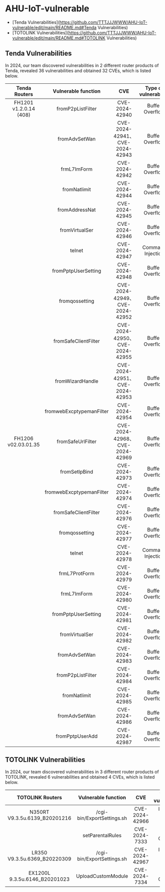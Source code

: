 # AHU-IoT-vulnerable

- [Tenda Vulnerabilities](https://github.com/TTTJJJWWW/AHU-IoT-vulnerable/edit/main/README.md#Tenda Vulnerabilities)
- [TOTOLINK Vulnerabilities](https://github.com/TTTJJJWWW/AHU-IoT-vulnerable/edit/main/README.md#TOTOLINK Vulnerabilities)

## Tenda Vulnerabilities
In 2024, our team discovered vulnerabilities in 2 different router products of Tenda, revealed 36 vulnerabilities and obtained 32 CVEs, which is listed below.

|     Tenda  Routers     |   Vulnerable  function   |              CVE               | Type  of vulnerability |
| :--------------------: | :----------------------: | :----------------------------: | :--------------------: |
| FH1201 v1.2.0.14 (408) |    fromP2pListFilter     |         CVE-2024-42940         |    Buffer Overflow     |
|                        |      fromAdvSetWan       | CVE-2024-42941、CVE-2024-42943 |    Buffer Overflow     |
|                        |       frmL7ImForm        |         CVE-2024-42942         |    Buffer Overflow     |
|                        |       fromNatlimit       |         CVE-2024-42944         |    Buffer Overflow     |
|                        |      fromAddressNat      |         CVE-2024-42945         |    Buffer Overflow     |
|                        |      fromVirtualSer      |         CVE-2024-42946         |    Buffer Overflow     |
|                        |          telnet          |         CVE-2024-42947         |   Command Injection    |
|                        |   fromPptpUserSetting    |         CVE-2024-42948         |    Buffer Overflow     |
|                        |      fromqossetting      | CVE-2024-42949、CVE-2024-42952 |    Buffer Overflow     |
|                        |   fromSafeClientFilter   | CVE-2024-42950、CVE-2024-42955 |    Buffer Overflow     |
|                        |     fromWizardHandle     | CVE-2024-42951、CVE-2024-42953 |    Buffer Overflow     |
|                        | fromwebExcptypemanFilter |         CVE-2024-42954         |    Buffer Overflow     |
|  FH1206 v02.03.01.35   |    fromSafeUrlFilter     | CVE-2024-42968、CVE-2024-42969 |    Buffer Overflow     |
|                        |      fromSetlpBind       |         CVE-2024-42973         |    Buffer Overflow     |
|                        | fromwebExcptypemanFilter |         CVE-2024-42974         |    Buffer Overflow     |
|                        |   fromSafeClientFilter   |         CVE-2024-42976         |    Buffer Overflow     |
|                        |      fromqossetting      |         CVE-2024-42977         |    Buffer Overflow     |
|                        |          telnet          |         CVE-2024-42978         |   Command Injection    |
|                        |      frmL7ProtForm       |         CVE-2024-42979         |    Buffer Overflow     |
|                        |       frmL7ImForm        |         CVE-2024-42980         |    Buffer Overflow     |
|                        |   fromPptpUserSetting    |         CVE-2024-42981         |    Buffer Overflow     |
|                        |      fromVirtualSer      |         CVE-2024-42982         |    Buffer Overflow     |
|                        |      fromAdvSetWan       |         CVE-2024-42983         |    Buffer Overflow     |
|                        |    fromP2pListFilter     |         CVE-2024-42984         |    Buffer Overflow     |
|                        |       fromNatlimit       |         CVE-2024-42985         |    Buffer Overflow     |
|                        |      fromAdvSetWan       |         CVE-2024-42986         |    Buffer Overflow     |
|                        |     fromPptpUserAdd      |         CVE-2024-42987         |    Buffer Overflow     |

## TOTOLINK Vulnerabilities
In 2024, our team discovered vulnerabilities in 3 different router products of TOTOLINK, revealed 6 vulnerabilities and obtained 4 CVEs, which is listed below.

|       TOTOLINK Routers        |    Vulnerable  function    |      CVE       |  Type  of vulnerability  |
| :---------------------------: | :------------------------: | :------------: | :----------------------: |
| N350RT V9.3.5u.6139_B20201216 | /cgi-bin/ExportSettings.sh | CVE-2024-42966 | Incorrect access control |
|                               |      setParentalRules      | CVE-2024-7333  |     Buffer Overflow      |
| LR350 V9.3.5u.6369_B20220309  | /cgi-bin/ExportSettings.sh | CVE-2024-42967 | Incorrect access control |
| EX1200L 9.3.5u.6146_B20201023 |     UploadCustomModule     | CVE-2024-7334  |     Buffer Overflow      |

